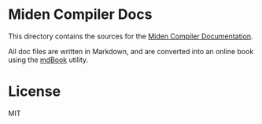 # Miden Compiler Docs

This directory contains the sources for the [Miden Compiler Documentation](https://0xpolygonmiden.github.io/compiler/).

All doc files are written in Markdown, and are converted into an online book using the [mdBook](https://github.com/rust-lang/mdBook) utility.

# License

MIT
